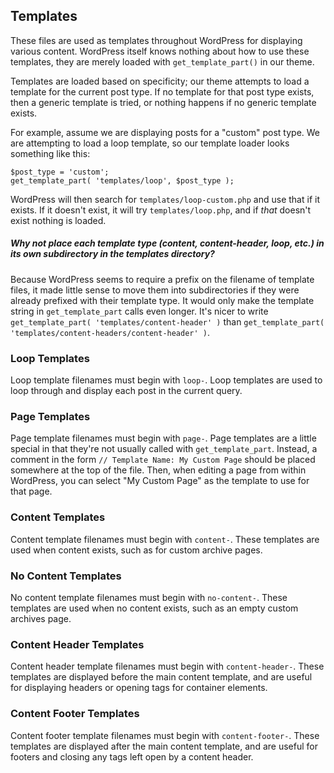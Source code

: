 ## Templates
These files are used as templates throughout WordPress for displaying various content. WordPress itself knows nothing about how to use these templates, they are merely loaded with `get_template_part()` in our theme.

Templates are loaded based on specificity; our theme attempts to load a template for the current post type. If no template for that post type exists, then a generic template is tried, or nothing happens if no generic template exists.

For example, assume we are displaying posts for a "custom" post type. We are attempting to load a loop template, so our template loader looks something like this:

	$post_type = 'custom';
	get_template_part( 'templates/loop', $post_type );

WordPress will then search for `templates/loop-custom.php` and use that if it exists. If it doesn't exist, it will try `templates/loop.php`, and if *that* doesn't exist nothing is loaded.

##### Why not place each template type (content, content-header, loop, etc.) in its own subdirectory in the templates directory?
Because WordPress seems to require a prefix on the filename of template files, it made little sense to move them into subdirectories if they were already prefixed with their template type. It would only make the template string in `get_template_part` calls even longer. It's nicer to write `get_template_part( 'templates/content-header' )` than `get_template_part( 'templates/content-headers/content-header' )`.

### Loop Templates
Loop template filenames must begin with `loop-`. Loop templates are used to loop through and display each post in the current query.

### Page Templates
Page template filenames must begin with `page-`. Page templates are a little special in that they're not usually called with `get_template_part`. Instead, a comment in the form `// Template Name: My Custom Page` should be placed somewhere at the top of the file. Then, when editing a page from within WordPress, you can select "My Custom Page" as the template to use for that page.

### Content Templates
Content template filenames must begin with `content-`. These templates are used when content exists, such as for custom archive pages.

### No Content Templates
No content template filenames must begin with `no-content-`. These templates are used when no content exists, such as an empty custom archives page.

### Content Header Templates
Content header template filenames must begin with `content-header-`. These templates are displayed before the main content template, and are useful for displaying headers or opening tags for container elements.

### Content Footer Templates
Content footer template filenames must begin with `content-footer-`. These templates are displayed after the main content template, and are useful for footers and closing any tags left open by a content header.
